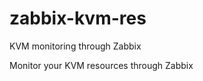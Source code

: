zabbix-kvm-res
==============

KVM monitoring through Zabbix

Monitor your KVM resources through Zabbix
